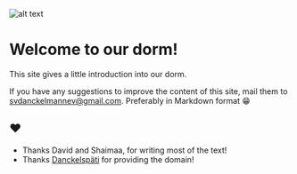 ![alt text](https://www.stw.berlin/assets/components/phpthumbof/cache/558_aussen1.f23c92a3ee53a6dcc964cef4669dbe7d.jpg "Front")

# Welcome to our dorm!
This site gives a little introduction into our dorm.

If you have any suggestions to improve the content of this site, mail them to svdanckelmannev@gmail.com. 
Preferably in Markdown format 😁 

## ❤️
* Thanks David and Shaimaa, for writing most of the text!
* Thanks [Danckelspäti](https://spaeti.danckel.org/) for providing the domain! 
